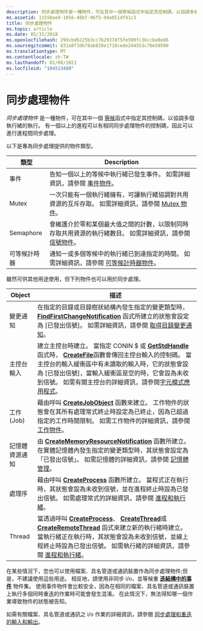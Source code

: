 ```yaml
---
description: 同步處理物件是一種物件，可在其中一個等候函式中指定其控制碼，以協調多個執行緒的執行。
ms.assetid: 11558ae9-1056-48bf-96f5-94a051df41c3
title: 同步處理物件
ms.topic: article
ms.date: 05/31/2018
ms.openlocfilehash: 299cbd6225b3cc7629378f5fe500fc36ccbe8e86
ms.sourcegitcommit: 831e8f3db78ab820e1710cede244553c70e50500
ms.translationtype: MT
ms.contentlocale: zh-TW
ms.lasthandoff: 01/08/2021
ms.locfileid: "104513480"
---
```

# <a name="synchronization-objects"></a>同步處理物件

*同步處理物件* 是一種物件，可在其中一個 [等候](wait-functions.md)函式中指定其控制碼，以協調多個執行緒的執行。 有一個以上的進程可以有相同同步處理物件的控制碼，因此可以進行進程間同步處理。

以下是專為同步處理提供的物件類型。



| 類型           | Description                                                                                                                                                                                                      |
|----------------|------------------------------------------------------------------------------------------------------------------------------------------------------------------------------------------------------------------|
| 事件          | 告知一個以上的等候中執行緒已發生事件。 如需詳細資訊，請參閱 [事件物件](event-objects.md)。                                                                                   |
| Mutex          | 一次只能有一個執行緒擁有，可讓執行緒協調對共用資源的互斥存取。 如需詳細資訊，請參閱 [Mutex 物件](mutex-objects.md)。                          |
| Semaphore      | 會維護介於零和某個最大值之間的計數，以限制同時存取共用資源的執行緒數目。 如需詳細資訊，請參閱 [信號物件](semaphore-objects.md)。 |
| 可等候計時器 | 通知一或多個等候中的執行緒已到達指定的時間。 如需詳細資訊，請參閱 [可等候計時器物件](waitable-timer-objects.md)。                                                          |



 

雖然可供其他用途使用，但下列物件也可以用於同步處理。



| Object                       | 描述                                                                                                                                                                                                                                                                                                                                                                                                                                                             |
|------------------------------|-------------------------------------------------------------------------------------------------------------------------------------------------------------------------------------------------------------------------------------------------------------------------------------------------------------------------------------------------------------------------------------------------------------------------------------------------------------------------|
| 變更通知          | 在指定的目錄或目錄樹狀結構內發生指定的變更類型時， [**FindFirstChangeNotification**](/windows/win32/api/fileapi/nf-fileapi-findfirstchangenotificationa) 函式所建立的狀態會設定為 [已發出信號]。 如需詳細資訊，請參閱 [取得目錄變更通知](../fileio/obtaining-directory-change-notifications.md)。                                                                                                                                   |
| 主控台輸入                | 建立主控台時建立。 當指定 CONIN $ 或 [**GetStdHandle**](/windows/console/getstdhandle)函式時， [**CreateFile**](/windows/win32/api/fileapi/nf-fileapi-createfilea)函數會傳回主控台輸入的控制碼。 當主控台的輸入緩衝區中有未讀取的輸入時，它的狀態會設為 [已發出信號]，當輸入緩衝區是空的時，它會設為未收到信號。 如需有關主控台的詳細資訊，請參閱[字元模式應用程式](/windows/console/character-mode-applications)。 |
| 工作 (Job)                          | 藉由呼叫 [**CreateJobObject**](/windows/win32/api/jobapi2/nf-jobapi2-createjobobjectw) 函數來建立。 工作物件的狀態會在其所有處理常式終止時設定為已終止，因為已超過指定的工作時間限制。 如需工作物件的詳細資訊，請參閱 [工作物件](../procthread/job-objects.md)。                                                                                                                                                             |
| 記憶體資源通知 | 由 [**CreateMemoryResourceNotification**](/windows/win32/api/memoryapi/nf-memoryapi-creatememoryresourcenotification) 函數所建立。 在實體記憶體內發生指定的變更類型時，其狀態會設定為「已發出信號」。 如需記憶體的詳細資訊，請參閱 [記憶體管理](../memory/memory-management.md)。                                                                                                                                                                                  |
| 處理序                      | 藉由呼叫 [**CreateProcess**](/windows/win32/api/processthreadsapi/nf-processthreadsapi-createprocessa) 函數所建立。 當程式正在執行時，其狀態會設為未收到信號，並在進程終止時設為已發出信號。 如需處理常式的詳細資訊，請參閱 [進程和執行緒](../procthread/processes-and-threads.md)。                                                                                                                                                                                  |
| Thread                       | 當透過呼叫 [**CreateProcess**](/windows/win32/api/processthreadsapi/nf-processthreadsapi-createprocessa)、 [**CreateThread**](/windows/win32/api/processthreadsapi/nf-processthreadsapi-createthread)或 [**CreateRemoteThread**](/windows/win32/api/processthreadsapi/nf-processthreadsapi-createremotethread) 函式來建立新的執行緒時建立。 當執行緒正在執行時，其狀態會設為未收到信號，並線上程終止時設為已發出信號。 如需執行緒的詳細資訊，請參閱 [進程和執行緒](../procthread/processes-and-threads.md)。                                                            |



 

在某些情況下，您也可以使用檔案、具名管道或通訊裝置作為同步處理物件;但是，不建議使用這些用途。 相反地，請使用非同步 i/o，並等候重 [**迭結構中的事件**](/windows/win32/api/minwinbase/ns-minwinbase-overlapped) 物件集。 使用事件物件會比較安全，因為在相同的檔案、具名管道或通訊裝置上執行多個同時重迭的作業時可能會發生混淆。 在此情況下，無法得知哪一個作業導致物件的狀態被告知。

如需有關檔案、具名管道或通訊之 i/o 作業的詳細資訊，請參閱 [同步處理和重迭的輸入和輸出](synchronization-and-overlapped-input-and-output.md)。

 

 
